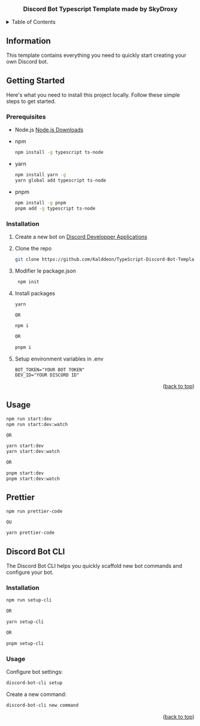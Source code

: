 <div align="center">
  <h3 align="center">Discord Bot Typescript Template made by SkyDroxy</h3>
</div>

<details>
  <summary>Table of Contents</summary>
  <ol>
    <li><a href="#information">Information</a></li>
    <li><a href="#getting-started">Getting Started</a></li>
    <li><a href="#prerequisites">Prerequisites</a></li>
    <li><a href="#installation">Installation</a></li>
    <li><a href="#usage">Usage</a></li>
    <li><a href="#prettier">Prettier</a></li>
    <li><a href="#discord-bot-cli">Discord Bot CLI</a></li>
  </ol>
</details>

## Information

This template contains everything you need to quickly start creating your own Discord bot.

## Getting Started

Here's what you need to install this project locally.
Follow these simple steps to get started.

### Prerequisites

- Node.js
  <a href="https://nodejs.org/en/">Node.js Downloads</a>

- npm

  ```sh
  npm install -g typescript ts-node
  ```

- yarn
  ```sh
  npm install yarn -g
  yarn global add typescript ts-node
  ```

- pnpm
  ```sh
  npm install -g pnpm
  pnpm add -g typescript ts-node
  ```

### Installation

1. Create a new bot on [Discord Developper Applications](https://discord.com/developers/applications)
2. Clone the repo
   ```sh
   git clone https://github.com/Kalddeon/TypeScript-Discord-Bot-Template.git
   ```
3. Modifier le package.json
   ```sh
    npm init
   ```
4. Install packages

   ```sh
   yarn

   OR

   npm i

   OR

   pnpm i
   ```

5. Setup environment variables in .env
   ```env
   BOT_TOKEN="YOUR BOT TOKEN"
   DEV_ID="YOUR DISCORD ID"
   ```

<p align="right">(<a href="#top">back to top</a>)</p>

<!-- USAGE EXAMPLES -->

## Usage

```sh
npm run start:dev
npm run start:dev:watch

OR

yarn start:dev
yarn start:dev:watch

OR

pnpm start:dev
pnpm start:dev:watch
```

## Prettier

```sh
npm run prettier-code

OU

yarn prettier-code
```

## Discord Bot CLI
The Discord Bot CLI helps you quickly scaffold new bot commands and configure your bot.

### Installation
```sh
npm run setup-cli

OR

yarn setup-cli

OR

pnpm setup-cli
```

### Usage
Configure bot settings:
```sh
discord-bot-cli setup
```

Create a new command:
```sh
discord-bot-cli new command
```


<p align="right">(<a href="#top">back to top</a>)</p>
